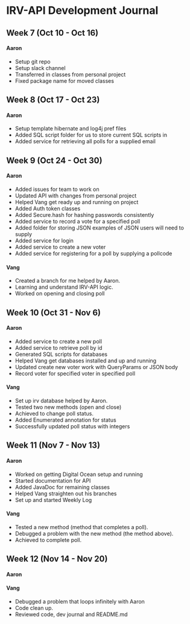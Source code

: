 # IRV-API Development Journal

## Week 7 (Oct 10 - Oct 16)
#### Aaron
* Setup git repo
* Setup slack channel
* Transferred in classes from personal project
* Fixed package name for moved classes

## Week 8 (Oct 17 - Oct 23)
#### Aaron
* Setup template hibernate and log4j pref files
* Added SQL script folder for us to store current SQL scripts in
* Added service for retrieving all polls for a supplied email

## Week 9 (Oct 24 - Oct 30)
#### Aaron
* Added issues for team to work on
* Updated API with changes from personal project
* Helped Vang get ready up and running on project
* Added Auth token classes
* Added Secure.hash for hashing passwords consistently
* Added service to record a vote for a specified poll
* Added folder for storing JSON examples of JSON users will need to supply
* Added service for login
* Added service to create a new voter
* Added service for registering for a poll by supplying a pollcode

#### Vang
* Created a branch for me helped by Aaron.
* Learning and understand IRV-API logic.
* Worked on opening and closing poll

## Week 10 (Oct 31 - Nov 6)
#### Aaron
* Added service to create a new poll
* Added service to retrieve poll by id
* Generated SQL scripts for databases
* Helped Vang get databases installed and up and running
* Updated create new voter work with QueryParams or JSON body
* Record voter for specified voter in specified poll

#### Vang
* Set up irv database helped by Aaron.
* Tested two new methods (open and close)
* Achieved to change poll status.
* Added Enumerated annotation for status
* Successfully updated poll status with integers

## Week 11 (Nov 7 - Nov 13)
#### Aaron
* Worked on getting Digital Ocean setup and running
* Started documentation for API
* Added JavaDoc for remaining classes
* Helped Vang straighten out his branches
* Set up and started Weekly Log

#### Vang
* Tested a new method (method that completes a poll).
* Debugged a problem with the new method (the method above).
* Achieved to complete poll.

## Week 12 (Nov 14 - Nov 20)
#### Aaron

#### Vang
* Debugged a problem that loops infinitely with Aaron
* Code clean up.
* Reviewed code, dev journal and README.md
